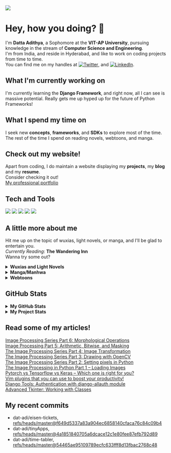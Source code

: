 <img src="https://drive.google.com/uc?export=view&id=1XhlTFib0CrUcAdvSc6mx364f_LgI09L_">

# Hey, how you doing? 👋

I'm **Datta Adithya**, a Sophomore at the **VIT-AP University**, pursuing knowledge in the stream of **Computer Science and Engineering**.\
I'm from India, and reside in Hyderabad, and like to work on coding projects from time to time.\
You can find me on my handles at [![Twitter][1.2]][1], and [![LinkedIn][3.2]][3].

## What I'm currently working on

I'm currently learning the **Django Framework**, and right now, all I can see is massive potential. Really gets me up hyped up for the future of Python Frameworks!

## What I spend my time on

I seek new **concepts**, **frameworks**, and **SDKs** to explore most of the time.\
The rest of the time I spend on reading novels, webtoons, and manga.

## Check out my website!
Apart from coding, I do maintain a website displaying my **projects**, my **blog** and my **resume**.\
Consider checking it out!\
[My professional portfolio](http://dat-adi.github.io/tech-portfolio/)


## Tech and Tools
![](https://img.shields.io/badge/Arch_Linux-1793D1?style=flat-square&logo=arch-linux&logoColor=white&color=1793D1)
![](https://img.shields.io/badge/Python-3776AB?style=flat-square&logo=python&logoColor=white&color=2bbc8a)
![](https://img.shields.io/badge/Java-ED8B00?style=flat-square&logo=java&logoColor=white&color=2bbc8a)
![](https://img.shields.io/badge/Django-092E20?style=flat-square&logo=django&logoColor=white)
![](https://img.shields.io/badge/Git-F05032?style=flat-square&logo=git&logoColor=white)

## A little more about me
Hit me up on the topic of wuxias, light novels, or manga, and I'll be glad to entertain you.\
*Currently Reading*: __The Wandering Inn__\
Wanna try some out?
<details>
  <summary><b>Wuxias and Light Novels</b></summary>
  Against The Gods<br>
  Tales of Demons and Gods<br>
  Spirit Realm<br>
  Coiling Dragon<br>
  I Shall Seal The Heavens<br>
  Library of Heaven's Path<br>
</details>
<details>
  <summary><b>Manga/Manhwa</b></summary>
  One Piece<br>
  Naruto<br>
  Fairy Tail<br>
  Boku no Hero Academia<br>
  ---<br>
  Nijiiro Days<br>
  Komi-san wa Komyushou Desu<br>
  Kaguya-sama wa Kokurasetai<br>
  Horimiya<br>
  Tomo-chan wa Onnanoko!<br>
  ---<br>
  Breaker<br>
  Breaker: New Waves<br>
</details>
<details>
  <summary><b>Webtoons</b></summary>
  Solo Levelling<br>
  Release that Witch<br>
  Peerless Dad<br>
  Re-Life<br>
  Unordinary<br>
  Black Haze<br>
  Tower of God<br>
  God of Highschool<br>
</details>

## GitHub Stats
<details>
  <summary><b>My GitHub Stats</b></summary>
    <a href="https://github.com/dat-adi/dat-adi">
    <img align="center" src="https://github-readme-stats.vercel.app/api/top-langs/?username=dat-adi&hide=java,html&title_color=ffffff&text_color=c9cacc&icon_color=2bbc8a&bg_color=1d1f21" />
    </a>
    <a href="https://github.com/dat-adi/dat-adi">
    <img align="center" src="https://github-readme-stats.vercel.app/api?username=dat-adi&show_icons=true&line_height=27&count_private=true&title_color=ffffff&text_color=c9cacc&icon_color=2bbc8a&bg_color=1d1f21" alt="Dat Adi's GitHub Stats" />
    </a>
</details>
<details>
  <summary><b>My Project Stats</b></summary>
    <img align="center" src="https://github-readme-stats.vercel.app/api/pin/?username=dat-adi&repo=eisen-tickets&title_color=ffffff&text_color=c9cacc&icon_color=2bbc8a&bg_color=1d1f21" />
    </a>
    <a href="https://github.com/Open-Source-Community-VIT-AP/oschub">
    <img align="center" src="https://github-readme-stats.vercel.app/api/pin/?username=Open-Source-Community-VIT-AP&repo=oschub&title_color=ffffff&text_color=c9cacc&icon_color=2bbc8a&bg_color=1d1f21" />
    </a>
</details>
<!-- links to social media icons -->

## Read some of my articles!
<!-- article-links starts -->
[Image Processing Series Part 6: Morphological Operations](https://www.journaldev.com/49541/morphological-operations) <br/>
[Image Processing Part 5: Arithmetic, Bitwise, and Masking](https://www.journaldev.com/48789/arithmetic-bitwise-and-masking-python-opencv) <br/>
[The Image Processing Series Part 4: Image Transformation](https://www.journaldev.com/48784/image-transformation-with-python-opencv) <br/>
[The Image Processing Series Part 3: Drawing with OpenCV](https://www.journaldev.com/48771/drawing-with-python-opencv) <br/>
[The Image Processing Series Part 2: Setting pixels in Python](https://www.journaldev.com/48757/opencv-setting-pixels-in-python) <br/>
[The Image Processing in Python Part 1 – Loading Images](https://www.journaldev.com/48751/opencv-loading-images) <br/>
[Pytorch vs Tensorflow vs Keras – Which one is right for you?](https://www.journaldev.com/48636/pytorch-vs-tensorflow-vs-keras) <br/>
[Vim plugins that you can use to boost your productivity!](https://www.journaldev.com/48544/vim-plugins-for-productivity) <br/>
[Django Tools: Authentication with django-allauth module](https://www.journaldev.com/48457/django-allauth-module) <br/>
[Advanced Tkinter: Working with Classes](https://www.journaldev.com/48165/tkinter-working-with-classes) <br/>
<!-- article-links ends -->

## My recent commits
<!-- START gadpp -->
- dat-adi/eisen-tickets, [refs/heads/master@f649d5337a83a904ec6858140cfaca76c84c09b4](https://github.com/dat-adi/eisen-tickets/commit/f649d5337a83a904ec6858140cfaca76c84c09b4)
- dat-adi/tinyApps, [refs/heads/master@4a1851840705a6dcace12c1e80fee87efb792d89](https://github.com/dat-adi/tinyApps/commit/4a1851840705a6dcace12c1e80fee87efb792d89)
- dat-adi/time-tabler, [refs/heads/master@54465ae95109789ecfc633fff8d13fbac2768c48](https://github.com/dat-adi/time-tabler/commit/54465ae95109789ecfc633fff8d13fbac2768c48)

<!-- icons with padding -->

[1.1]: http://i.imgur.com/tXSoThF.png (twitter icon with padding)
[2.1]: http://i.imgur.com/0o48UoR.png (github icon with padding)

<!-- icons without padding -->

[1.2]: http://i.imgur.com/wWzX9uB.png (twitter icon without padding)
[2.2]: http://i.imgur.com/9I6NRUm.png (github icon without padding)
[3.2]: https://raw.githubusercontent.com/MartinHeinz/MartinHeinz/master/linkedin-3-16.png (LinkedIn icon without padding)


<!-- links to your social media accounts -->

[1]: https://twitter.com/datadi3
[2]: https://github.com/dat-adi
[3]: https://www.linkedin.com/in/datta-adithya-5672a4190/

<!-- Resources -->
<!-- Icons: https://simpleicons.org/ -->
<!-- GitHub Stats: https://github.com/anuraghazra/github-readme-stats -->
<!-- Emojis: https://emojipedia.org/emoji/ -->
<!-- Shields: https://shields.io/ -->
<!-- Awesome GitHub Profile README: https://github.com/abhisheknaiidu/awesome-github-profile-readme -->
